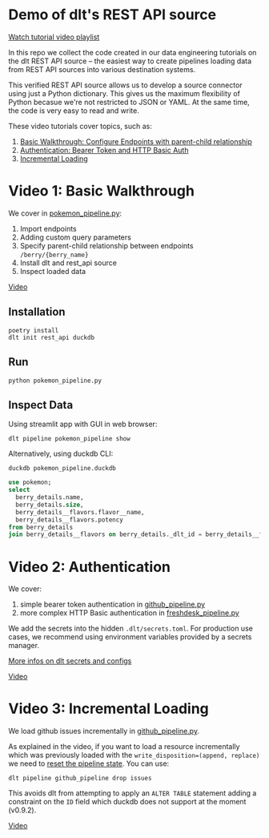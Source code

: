 # Demo of dlt's REST API source

[Watch tutorial video playlist](https://www.youtube.com/playlist?list=PLpTgUMBCn15rs2NkB4ise780UxLKImZTh)

In this repo we collect the code created in our data engineering tutorials on the dlt REST API source – the easiest way to create pipelines loading data from REST API sources into various destination systems.

This verified REST API source allows us to develop a source connector using just a Python dictionary. This gives us the maximum flexibility of Python becasue we're not restricted to JSON or YAML. At the same time, the code is very easy to read and write.

These video tutorials cover topics, such as:
1. [Basic Walkthrough: Configure Endpoints with parent-child relationship](https://youtu.be/OSSSgWrrnyY)
2. [Authentication: Bearer Token and HTTP Basic Auth](https://youtu.be/VqEghIg1cWI?)
3. [Incremental Loading](https://youtu.be/2AUqv0ojwm0)


# Video 1: Basic Walkthrough
We cover in [pokemon_pipeline.py](pokemon_pipeline.py):
1. Import endpoints
2. Adding custom query parameters
3. Specify parent-child relationship between endpoints `/berry/{berry_name}`
4. Install dlt and rest_api source
5. Inspect loaded data

[Video](https://youtu.be/OSSSgWrrnyY)

## Installation
```shell
poetry install
dlt init rest_api duckdb
```

## Run
```shell
python pokemon_pipeline.py
```

## Inspect Data
Using streamlit app with GUI in web browser:
```shell
dlt pipeline pokemon_pipeline show
```

Alternatively, using duckdb CLI:
```shell
duckdb pokemon_pipeline.duckdb
```

```sql
use pokemon;
select
  berry_details.name,
  berry_details.size,
  berry_details__flavors.flavor__name,
  berry_details__flavors.potency
from berry_details
join berry_details__flavors on berry_details._dlt_id = berry_details__flavors._dlt_parent_id;
```
# Video 2: Authentication
We cover:
1. simple bearer token authentication in [github_pipeline.py](github_pipeline.py)
2. more complex HTTP Basic authentication in [freshdesk_pipeline.py](freshdesk_pipeline.py)

We add the secrets into the hidden `.dlt/secrets.toml`. For production use cases, we recommend using environment variables provided by a secrets manager.

[More infos on dlt secrets and configs](https://dlthub.com/docs/general-usage/credentials/configuration)

[Video](https://youtu.be/VqEghIg1cWI?)

# Video 3: Incremental Loading
We load github issues incrementally in [github_pipeline.py](github_pipeline.py).

As explained in the video, if you want to load a resource incrementally which was previously loaded with the `write_disposition=(append, replace)` we need to [reset the pipeline state](https://dlthub.com/docs/general-usage/state#reset-the-pipeline-state-full-or-partial). You can use:
```shell
dlt pipeline github_pipeline drop issues
```
This avoids dlt from attempting to apply an `ALTER TABLE` statement adding a constraint on the `ID` field which duckdb does not support at the moment (v0.9.2).

[Video](https://youtu.be/2AUqv0ojwm0)
